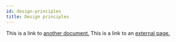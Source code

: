 ```yaml
---
id: design-principles
title: Design principles
---
```


This is a link to [another document.](contributing.md) This is a link to an [external page.](http://www.example.com/)
